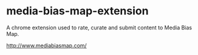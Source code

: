 # media-bias-map-extension
 A chrome extension used to rate, curate and submit content to Media Bias Map.
 
 http://www.mediabiasmap.com/
